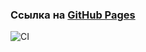 ### Ссылка на [GitHub Pages](https://orlovaaa.github.io/ahj-dom/)
![CI](https://github.com/orlovaaa/ahj-dom/actions/workflows/web.yml/badge.svg)